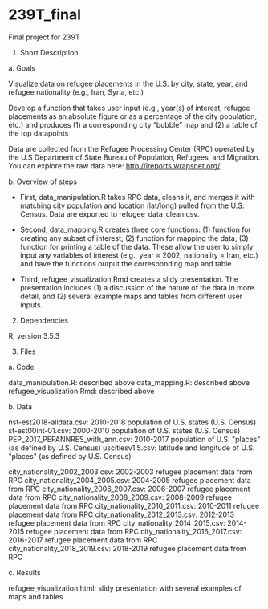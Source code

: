 # 239T_final
Final project for 239T



1. Short Description

a. Goals

Visualize data on refugee placements in the U.S. by city, state, year, and refugee nationality (e.g., Iran, Syria, etc.)

Develop a function that takes user input (e.g., year(s) of interest, refugee placements as an absolute figure or as a percentage of the city population, etc.) and produces (1) a corresponding city “bubble” map and (2) a table of the top datapoints

Data are collected from the Refugee Processing Center (RPC) operated by the U.S Department of State Bureau of Population, Refugees, and Migration. You can explore the raw data here: http://ireports.wrapsnet.org/

b. Overview of steps

- First, data_manipulation.R takes RPC data, cleans it, and merges it with matching city population and location (lat/long) pulled from the U.S. Census. Data are exported to refugee_data_clean.csv.

- Second, data_mapping.R creates three core functions: (1) function for creating any subset of interest; (2) function for mapping the data; (3) function for printing a table of the data. These allow the user to simply input any variables of interest (e.g., year = 2002, nationality = Iran, etc.) and have the functions output the corresponding map and table.

- Third, refugee_visualization.Rmd creates a slidy presentation. The presentation includes (1) a discussion of the nature of the data in more detail, and (2) several example maps and tables from different user inputs.




2. Dependencies

R, version 3.5.3




3. Files

a. Code

data_manipulation.R: described above
data_mapping.R: described above
refugee_visualization.Rmd: described above

b. Data

nst-est2018-alldata.csv: 2010-2018 population of U.S. states (U.S. Census)
st-est00int-01.csv: 2000-2010 population of U.S. states (U.S. Census)
PEP_2017_PEPANNRES_with_ann.csv: 2010-2017 population of U.S. "places" (as defined by U.S. Census)
uscitiesv1.5.csv: latitude and longitude of U.S. "places" (as defined by U.S. Census)

city_nationality_2002_2003.csv: 2002-2003 refugee placement data from RPC
city_nationality_2004_2005.csv: 2004-2005 refugee placement data from RPC
city_nationality_2006_2007.csv: 2006-2007 refugee placement data from RPC
city_nationality_2008_2009.csv: 2008-2009 refugee placement data from RPC
city_nationality_2010_2011.csv: 2010-2011 refugee placement data from RPC
city_nationality_2012_2013.csv: 2012-2013 refugee placement data from RPC
city_nationality_2014_2015.csv: 2014-2015 refugee placement data from RPC
city_nationality_2016_2017.csv: 2016-2017 refugee placement data from RPC
city_nationality_2018_2019.csv: 2018-2019 refugee placement data from RPC

c. Results

refugee_visualization.html: slidy presentation with several examples of maps and tables
